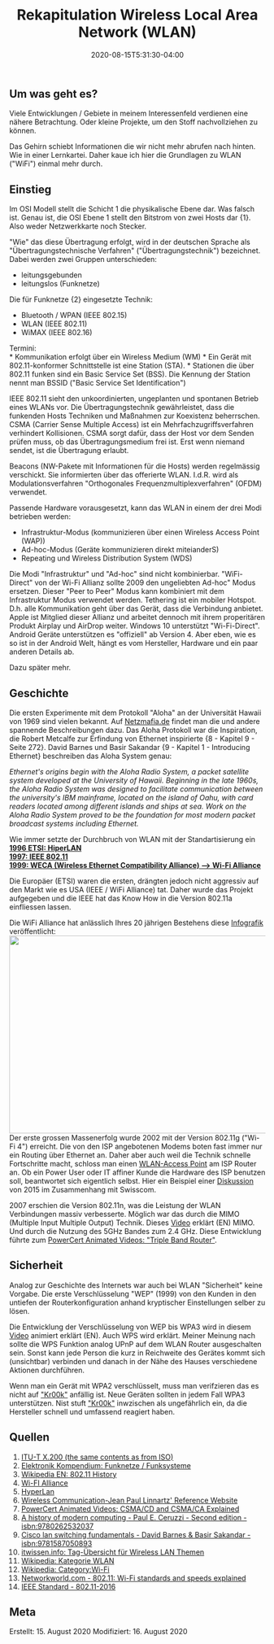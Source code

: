 ﻿---
title: "Rekapitulation Wireless Local Area Network (WLAN)"
date: 2020-08-15T5:31:30-04:00
categories:
  - netzwerk
tags:
  - Grundlagen
---

## Um was geht es?

Viele Entwicklungen / Gebiete in meinem Interessenfeld verdienen eine nähere Betrachtung. Oder kleine Projekte, um den Stoff nachvollziehen zu können.  

Das Gehirn schiebt Informationen die wir nicht mehr abrufen nach hinten. Wie in einer Lernkartei. Daher kaue ich hier die Grundlagen zu WLAN ("WiFi") einmal mehr durch.  

## Einstieg  

Im OSI Modell stellt die Schicht 1 die physikalische Ebene dar. Was falsch ist. Genau ist, die OSI Ebene 1 stellt den Bitstrom von zwei Hosts dar {1}. Also weder Netzwerkkarte noch Stecker.  

"Wie" das diese Übertragung erfolgt, wird in der deutschen Sprache als "Übertragungstechnische Verfahren" ("Übertragungstechnik") bezeichnet. Dabei werden zwei Gruppen unterschieden:  
* leitungsgebunden  
* leitungslos (Funknetze)  

Die für Funknetze {2} eingesetzte Technik:  
* Bluetooth / WPAN (IEEE 802.15)  
* WLAN (IEEE 802.11)  
* WiMAX (IEEE 802.16)  

Termini:  
	* Kommunikation erfolgt über ein Wireless Medium (WM) 
	* Ein Gerät mit 802.11-konformer Schnittstelle ist eine Station (STA). 
	* Stationen die über 802.11 funken sind ein Basic Service Set (BSS). Die Kennung der Station nennt man BSSID ("Basic Service Set Identification")


IEEE 802.11 sieht den unkoordinierten, ungeplanten und spontanen Betrieb eines WLANs vor. Die Übertragungstechnik gewährleistet, dass die funkenden Hosts Techniken und Maßnahmen zur Koexistenz beherrschen. CSMA (Carrier Sense Multiple Access) ist ein Mehrfachzugriffsverfahren verhindert Kollisionen. CSMA sorgt dafür, dass der Host vor dem Senden prüfen muss, ob das Übertragungsmedium frei ist. Erst wenn niemand sendet, ist die Übertragung erlaubt.  

Beacons (NW-Pakete mit Informationen für die Hosts) werden regelmässig verschickt. Sie informierten über das offerierte WLAN. I.d.R. wird als Modulationsverfahren "Orthogonales Frequenzmultiplexverfahren" (OFDM) verwendet. 

Passende Hardware vorausgesetzt, kann das WLAN in einem der drei Modi betrieben werden:  

- Infrastruktur-Modus (kommunizieren über einen Wireless Access Point (WAP))  
- Ad-hoc-Modus (Geräte kommunizieren direkt miteianderS)  
- Repeating und Wireless Distribution System (WDS)  

Die Modi "Infrastruktur" und "Ad-hoc" sind nicht kombinierbar. "WiFi-Direct" von der Wi-Fi Allianz sollte 2009 den ungeliebten Ad-hoc" Modus ersetzen. Dieser "Peer to Peer" Modus kann kombiniert mit dem Infrastruktur Modus verwendet werden. Tethering ist ein mobiler Hotspot. D.h. alle Kommunikation geht über das Gerät, dass die Verbindung anbietet. Apple ist Mitglied dieser Allianz und arbeitet dennoch mit ihrem properitären Produkt Airplay und AirDrop weiter. Windows 10 unterstützt "Wi-Fi-Direct". Android Geräte unterstützen es "offiziell" ab Version 4. Aber eben, wie es so ist in der Android Welt, hängt es vom Hersteller, Hardware und ein paar anderen Details ab.  

Dazu später mehr.  

## Geschichte  

Die ersten Experimente mit dem Protokoll "Aloha" an der Universität Hawaii von 1969 sind vielen bekannt. Auf [Netzmafia.de](http://www.netzmafia.de/skripten/netze/netz2.html) findet man die und andere spannende Beschreibungen dazu. Das Aloha Protokoll war die Inspiration, die Robert Metcalfe zur Erfindung von Ethernet inspirierte {8 - Kapitel 9 - Seite 272}. David Barnes und Basir Sakandar {9 - Kapitel 1 - Introducing Ethernet} beschreiben das Aloha System genau:  

*Ethernet's origins begin with the Aloha Radio System, a packet
satellite system developed at the University of Hawaii. Beginning
in the late 1960s, the Aloha Radio System was designed to
facilitate communication between the university's IBM
mainframe, located on the island of Oahu, with card readers
located among different islands and ships at sea. Work on the
Aloha Radio System proved to be the foundation for most modern
packet broadcast systems including Ethernet.*

Wie immer setzte der Durchbruch von WLAN mit der Standartisierung ein  
**[1996 ETSI: HiperLAN](https://www.itwissen.info/HiperLAN-high-performance-radio-local-area-network.html)**  
**[1997: IEEE 802.11](https://standards.ieee.org/standard/802_11-1997.html)**  
**[1999: WECA (Wireless Ethernet Compatibility Alliance) --> Wi-Fi Alliance](https://www.wi-fi.org/)**  

Die Europäer (ETSI) waren die ersten, drängten jedoch nicht aggressiv auf den Markt wie es USA (IEEE / WiFi Alliance) tat. Daher wurde das Projekt aufgegeben und die IEEE hat das Know How in die Version 802.11a einfliessen lassen.  

Die WiFi Alliance hat anlässlich Ihres 20 jährigen Bestehens diese [Infografik](https://www.wi-fi.org/file/infographic-20-years-of-wi-fi-timeline) veröffentlicht:  
<img align="left" width="1855" height="389" src="http://www.petergyger.net/image/22-1.png">  

Der erste grossen Massenerfolg wurde 2002 mit der Version 802.11g ("Wi-Fi 4") erreicht. Die von den ISP angebotenen Modems boten fast immer nur ein Routing über Ethernet an. Daher aber auch weil die Technik schnelle Fortschritte macht, schloss man einen [WLAN-Access Point](https://www.youtube.com/watch?v=OxiY4yf6GGg) am ISP Router an. Ob ein Power User oder IT affiner Kunde die Hardware des ISP benutzen soll, beantwortet sich eigentlich selbst. Hier ein Beispiel einer [Diskussion](https://www.tuxone.ch/2015/03/routerzwang-ein-rechtfertigung-lasst.html) von 2015 im Zusammenhang mit Swisscom.  

2007 erschien die Version 802.11n, was die Leistung der WLAN Verbindungen massiv verbesserte. Möglich war das durch die MIMO (Multiple Input Multiple Output) Technik. Dieses [Video](https://www.youtube.com/watch?v=RAVxRMsFHoU) erklärt (EN) MIMO. Und durch die Nutzung des 5GHz Bandes zum 2.4 GHz. Diese Entwicklung führte zum [PowerCert Animated Videos:
"Triple Band Router"](https://www.youtube.com/watch?v=gTrXgNtqyxA).  


## Sicherheit  

Analog zur Geschichte des Internets war auch bei WLAN "Sicherheit" keine Vorgabe. Die erste Verschlüsselung "WEP" (1999) von den Kunden in den untiefen der Routerkonfiguration anhand kryptischer Einstellungen selber zu lösen.

Die Entwicklung der Verschlüsselung von WEP bis WPA3 wird in diesem [Video](https://www.youtube.com/watch?v=WZaIfyvERcA) animiert erklärt (EN). Auch WPS wird erklärt. Meiner Meinung nach sollte die WPS Funktion analog UPnP auf dem WLAN Router ausgeschalten sein. Sonst kann jede Person die kurz in Reichweite des Gerätes kommt sich (unsichtbar) verbinden und danach in der Nähe des Hauses verschiedene Aktionen durchführen.   

Wenn man ein Gerät mit WPA2 verschlüsselt, muss man verifzieren das es nicht auf ["Kr00k"](https://www.eset.com/int/kr00k/) anfällig ist. Neue Geräten sollten in jedem Fall WPA3 unterstützen. Nist stuft ["Kr00k"](https://nvd.nist.gov/vuln/detail/CVE-2019-15126#vulnCurrentDescriptionTitle) inwzischen als ungefährlich ein, da die Hersteller schnell und umfassend reagiert haben.  

## Quellen  

1. [ITU-T X.200 (the same contents as from ISO)](http://www.itu.int/rec/dologin_pub.asp?lang=e&id=T-REC-X.200-199407-I!!PDF-E&type=items)  
2. [Elektronik Kompendium: Funknetze / Funksysteme](https://www.elektronik-kompendium.de/sites/kom/0410041.htm)  
3. [Wikipedia EN: 802.11 History](https://en.wikipedia.org/wiki/IEEE_802.11#History)  
4. [Wi-FI Alliance](https://www.wi-fi.org/)  
5. [HyperLan](https://de.wikipedia.org/wiki/HIPERLAN)  
6. [Wireless Communication-Jean Paul Linnartz' Reference Website ](http://www.wirelesscommunication.nl/reference/chaptr01/wrlslans/wlan.htm)  
7. [PowerCert Animated Videos: CSMA/CD and CSMA/CA Explained](https://www.youtube.com/watch?v=iKn0GzF5-IU)  
8. [A history of modern computing - Paul E. Ceruzzi - Second edition - isbn:9780262532037](https://mitpress.mit.edu/books/history-modern-computing)  
9. [Cisco lan switching fundamentals - David Barnes & Basir Sakandar - isbn:9781587050893](https://www.oreilly.com/library/view/cisco-lan-switching/1587050897/)  
10. [itwissen.info: Tag-Übersicht für Wireless LAN Themen](https://www.itwissen.info/tag/Wireless-LAN)  
11. [Wikipedia: Kategorie WLAN](https://de.wikipedia.org/wiki/Kategorie:WLAN)  
12. [Wikipedia: Category:Wi-Fi](https://en.wikipedia.org/wiki/Category:Wi-Fi)  
13. [Networkworld.com - 802.11: Wi-Fi standards and speeds explained](https://www.networkworld.com/article/3238664/80211-wi-fi-standards-and-speeds-explained.html)  
14. [IEEE Standard - 802.11-2016](https://standards.ieee.org/standard/802_11-2016.html)  


## Meta

Erstellt:		15. August 2020
Modifiziert:		16. August 2020